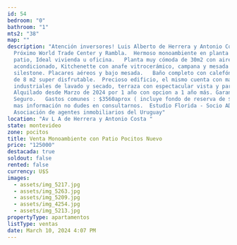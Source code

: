 ```yaml
---
id: 54
bedroom: "0"
bathroom: "1"
mts2: "38"
map: ""
description: "Atención inversores! Luis Alberto de Herrera y Antonio Costa.
  Próximo World Trade Center y Rambla.  Hermoso monoambiente en planta baja con
  patio, Ideal vivienda u oficina.   Planta muy cómoda de 30m2 con aire
  acondicionado, Kitchenette con anafe vitrocerámico, campana y mesada en
  silestone. Placares aéreos y bajo mesada.   Baño completo con calefón.  Patio
  de 8 m2 super disfrutable.  Precioso edificio, el mismo cuenta con maquinas
  industriales de lavado y secado, terraza con espectacular vista y parrillero.
  Alquilado desde Marzo de 2024 por 1 año con opcion a 1 año más. Garantía Porto
  Seguro.   Gastos comunes : $3560aprox ( incluye fondo de reserva de $160)  Por
  mas información no dudes en consultarnos.  Estudio Florida - Socio ADIU
  Asociación de agentes inmobiliarios del Uruguay"
location: "Av L A de Herrera y Antonio Costa "
state: montevideo
zone: pocitos
title: Venta Monoambiente con Patio Pocitos Nuevo
price: "125000"
destacada: true
soldout: false
rented: false
currency: U$S
images:
  - assets/img_5217.jpg
  - assets/img_5263.jpg
  - assets/img_5209.jpg
  - assets/img_4254.jpg
  - assets/img_5213.jpg
propertyType: apartamentos
listType: ventas
date: March 10, 2024 4:07 PM
---
```

